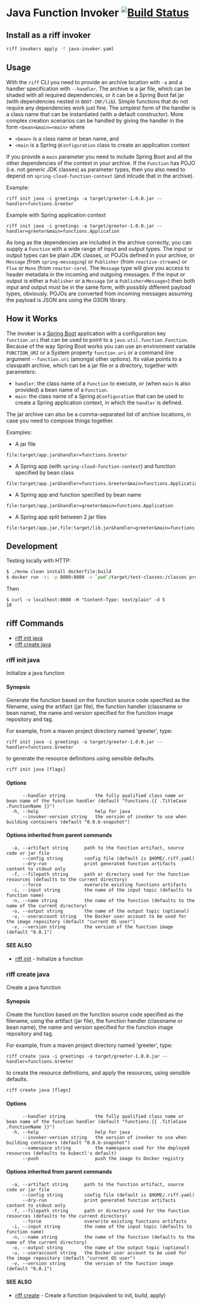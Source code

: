 
# Java Function Invoker [![Build Status](https://travis-ci.org/projectriff/java-function-invoker.svg?branch=master)](https://travis-ci.org/projectriff/java-function-invoker)

## Install as a riff invoker

```bash
riff invokers apply -f java-invoker.yaml
```

## Usage

With the `riff` CLI you need to provide an archive location with `-a`
and a handler specification with `--handler`. The archive is a jar
file, which can be shaded with all required dependencies, or it can be
a Spring Boot fat jar (with dependencies nested in
`BOOT-INF/lib`). Simple functions that do not require any dependencies
work just fine. The simplest form of the handler is a class name that
can be instantiated (with a default constructor). More complex creation scenarios can be handled by giving the handler in the form `<bean>&main=<main>` where

* `<bean>` is a class name or bean name, and
* `<main` is a Spring `@Configuration` class to create an application context

If you provide a `main` parameter you need to include Spring Boot and
all the other dependencies of the context in your archive. If the
`Function` has POJO (i.e. not generic JDK classes) as parameter types,
then you also need to depend on `spring-cloud-function-context` (and
inlcude that in the archive).

Example:

```
riff init java -i greetings -a target/greeter-1.0.0.jar --handler=functions.Greeter
```

Example with Spring application context

```
riff init java -i greetings -a target/greeter-1.0.0.jar --handler=greeter&main=functions.Application
```

As long as the dependencies are included in the archive correctly, you
can supply a `Function` with a wide range of input and output
types. The input or output types can be plain JDK classes, or POJOs
defined in your archive, or `Message` (from `spring-messaging`) or
`Publisher` (from `reactive-streams`) or `Flux` or `Mono` (from
`reactor-core`). The `Message` type will give you access to header
metadata in the incoming and outgoing messages. If the input or output
is either a `Publisher` or a `Message` (or a `Publisher<Message>`)
then both input and output must be in the same form, with possibly
different payload types, obviously. POJOs are converted from incoming
messages assuming the payload is JSON ans using the GSON library.

## How it Works

The invoker is a [Spring Boot](https://projects.spring.io/spring-boot)
application with a configuration key `function.uri` that can be used
to point to a `java.util.function.Function`. Because of the way Spring
Boot works you can use an environment variable `FUNCTION_URI` or a
System property `function.uri` or a command line argument
`--function.uri` (amongst other options). Its value points to a
classpath archive, which can be a jar file or a directory, together
with parameters:

* `handler`: the class name of a `Function` to execute, or (when
  `main` is also provided) a bean name of a `Function`.
* `main`: the class name of a Spring `@Configuration` that can be used
  to create a Spring application context, in which the `handler` is
  defined.

The jar archive can also be a comma-separated list of archive
locations, in case you need to compose things together.

Examples:

* A jar file

```
file:target/app.jar&handler=functions.Greeter
```

* A Spring app (with `spring-cloud-function-context`) and function specified by bean class

```
file:target/app.jar&handler=functions.Greeter&main=functions.Application
```

* A Spring app and function specified by bean name

```
file:target/app.jar&handler=greeter&main=functions.Application
```

* A Spring app split between 2 jar files

```
file:target/app.jar,file:target/lib.jar&handler=greeter&main=functions.Application
```

## Development

Testing locally with HTTP:

```bash
$ ./mvnw clean install dockerfile:build
$ docker run -ti -p 8080:8080 -v `pwd`/target/test-classes:/classes projectriff/java-function-invoker:0.0.6-snapshot --function.uri='file:classes?handler=io.projectriff.functions.Doubler'
```

Then

```
$ curl -v localhost:8080 -H "Content-Type: text/plain" -d 5
10
```

## riff Commands

- [riff init java](#riff-init-java)
- [riff create java](#riff-create-java)

<!-- riff-init -->

### riff init java

Initialize a java function

#### Synopsis

Generate the function based on the function source code specified as the filename, using the artifact (jar file),
the function handler (classname or bean name), the name and version specified for the function image repository and tag.

For example, from a maven project directory named 'greeter', type:

    riff init java -i greetings -a target/greeter-1.0.0.jar --handler=functions.Greeter

to generate the resource definitions using sensible defaults.


```
riff init java [flags]
```

#### Options

```
      --handler string           the fully qualified class name or bean name of the function handler (default "functions.{{ .TitleCase .FunctionName }}")
  -h, --help                     help for java
      --invoker-version string   the version of invoker to use when building containers (default "0.0.6-snapshot")
```

#### Options inherited from parent commands

```
  -a, --artifact string      path to the function artifact, source code or jar file
      --config string        config file (default is $HOME/.riff.yaml)
      --dry-run              print generated function artifacts content to stdout only
  -f, --filepath string      path or directory used for the function resources (defaults to the current directory)
      --force                overwrite existing functions artifacts
  -i, --input string         the name of the input topic (defaults to function name)
  -n, --name string          the name of the function (defaults to the name of the current directory)
  -o, --output string        the name of the output topic (optional)
  -u, --useraccount string   the Docker user account to be used for the image repository (default "current OS user")
  -v, --version string       the version of the function image (default "0.0.1")
```

#### SEE ALSO

* [riff init](https://github.com/projectriff/riff/blob/master/riff-cli/docs/riff_init.md)	 - Initialize a function


<!-- /riff-init -->

<!-- riff-create -->

### riff create java

Create a java function

#### Synopsis

Create the function based on the function source code specified as the filename, using the artifact (jar file),
the function handler (classname or bean name), the name and version specified for the function image repository and tag.

For example, from a maven project directory named 'greeter', type:

    riff create java -i greetings -a target/greeter-1.0.0.jar --handler=functions.Greeter

to create the resource definitions, and apply the resources, using sensible defaults.


```
riff create java [flags]
```

#### Options

```
      --handler string           the fully qualified class name or bean name of the function handler (default "functions.{{ .TitleCase .FunctionName }}")
  -h, --help                     help for java
      --invoker-version string   the version of invoker to use when building containers (default "0.0.6-snapshot")
      --namespace string         the namespace used for the deployed resources (defaults to kubectl's default)
      --push                     push the image to Docker registry
```

#### Options inherited from parent commands

```
  -a, --artifact string      path to the function artifact, source code or jar file
      --config string        config file (default is $HOME/.riff.yaml)
      --dry-run              print generated function artifacts content to stdout only
  -f, --filepath string      path or directory used for the function resources (defaults to the current directory)
      --force                overwrite existing functions artifacts
  -i, --input string         the name of the input topic (defaults to function name)
  -n, --name string          the name of the function (defaults to the name of the current directory)
  -o, --output string        the name of the output topic (optional)
  -u, --useraccount string   the Docker user account to be used for the image repository (default "current OS user")
  -v, --version string       the version of the function image (default "0.0.1")
```

#### SEE ALSO

* [riff create](https://github.com/projectriff/riff/blob/master/riff-cli/docs/riff_create.md)	 - Create a function (equivalent to init, build, apply)


<!-- /riff-create -->
